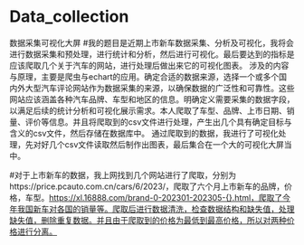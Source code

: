 # Data_collection
数据采集可视化大屏
#我的题目是近期上市新车数据采集、分析及可视化，我将会进行数据采集和预处理，进行统计和分析，然后进行可视化。最后要达到的指标是应该爬取几个关于汽车的网站，进行处理后做出来它的可视化图表。
    涉及的内容与原理，主要是爬虫与echart的应用。确定合适的数据来源，选择一个或多个国内外大型汽车评论网站作为数据采集的来源，以确保数据的广泛性和可靠性。这些网站应该涵盖各种汽车品牌、车型和地区的信息。明确定义需要采集的数据字段，以满足后续的统计分析和可视化展示需求。本人爬取了车型、品牌、上市日期、销量、评价等信息。并且将爬取到的csv文件进行处理，产生出几个具有确定目标与含义的csv文件，然后存储在数据库中。
通过爬取到的数据，我进行了可视化处理，先对好几个csv文件读取然后制作出图表，最后集合在一个大的可视化大屏当中。

#对于上市新车的数据，我上网找到几个网站进行了爬取，分别为https://price.pcauto.com.cn/cars/6/2023/，爬取了六个月上市新车的品牌，价格，车型。https://xl.16888.com/brand-0-202301-202305-{}.html，爬取了今年我国新车对各国的销量等。爬取后进行数据清洗，检查数据结构和缺失值，处理缺失值，删除重复数据。并且由于爬取到的价格为最低到最高价格，所以对两种价格进行分离。
